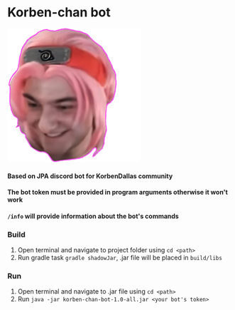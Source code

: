 # Korben-chan bot
![Korben-chan](korben.png)
#### Based on JPA discord bot for KorbenDallas community
#### The bot token must be provided in program arguments otherwise it won't work
#### ``/info`` will provide information about the bot's commands

### Build
1. Open terminal and navigate to project folder using ``cd <path>``
2. Run gradle task ``gradle shadowJar``, .jar file will be placed in ``build/libs``

### Run
1. Open terminal and navigate to .jar file using ``cd <path>``
2. Run ``java -jar korben-chan-bot-1.0-all.jar <your bot's token>``
